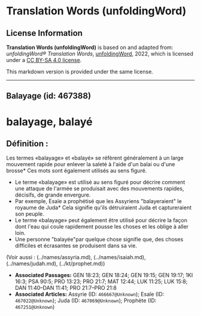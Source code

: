 # Translation Words (unfoldingWord)

## License Information

**Translation Words (unfoldingWord)** is based on and adapted from: _unfoldingWord® Translation Words_, [unfoldingWord](https://unfoldingword.org/utw), 2022, which is licensed under a [CC BY-SA 4.0 license](https://creativecommons.org/licenses/by-sa/4.0/legalcode.en).

This markdown version is provided under the same license.



--------------------------------

## Balayage (id: 467388)

balayage, balayé
================

Définition :
------------

Les termes «balayage» et «balayé» se réfèrent généralement à un large mouvement rapide pour enlever la saleté à l'aide d'un balai ou d'une brosse\* Ces mots sont également utilisés au sens figuré.

* Le terme «balayage» est utilisé au sens figuré pour décrire comment une attaque de l'armée se produisait avec des mouvements rapides, décisifs, de grande envergure.
* Par exemple, Esaïe a prophétisé que les Assyriens "balayeraient" le royaume de Juda\* Cela signifie qu'ils détruiraient Juda et captureraient son peuple.
* Le terme «balayage» peut également être utilisé pour décrire la façon dont l'eau qui coule rapidement pousse les choses et les oblige à aller loin.
* Une personne "balayée"par quelque chose signifie que, des choses difficiles et écrasantes se produisent dans sa vie.

(Voir aussi : (../names/assyria.md), (../names/isaiah.md), (../names/judah.md), (../kt/prophet.md))

* **Associated Passages:** GEN 18:23; GEN 18:24; GEN 19:15; GEN 19:17; 1KI 16:3; PSA 90:5; PRO 13:23; PRO 21:7; MAT 12:44; LUK 11:25; LUK 15:8; DAN 11:40–DAN 11:41; PRO 21:7–PRO 21:8
* **Associated Articles:** Assyrie (ID: `466667@Unknown`); Esaîe (ID: `467022@Unknown`); Juda (ID: `467069@Unknown`); Prophète (ID: `467251@Unknown`)

